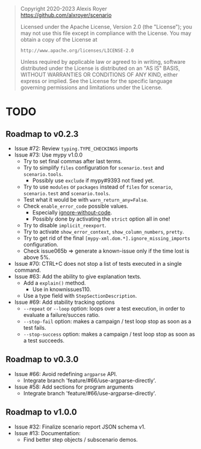 > Copyright 2020-2023 Alexis Royer <https://github.com/alxroyer/scenario>
>
> Licensed under the Apache License, Version 2.0 (the "License");
> you may not use this file except in compliance with the License.
> You may obtain a copy of the License at
>
>     http://www.apache.org/licenses/LICENSE-2.0
>
> Unless required by applicable law or agreed to in writing, software
> distributed under the License is distributed on an "AS IS" BASIS,
> WITHOUT WARRANTIES OR CONDITIONS OF ANY KIND, either express or implied.
> See the License for the specific language governing permissions and
> limitations under the License.


# TODO

## Roadmap to v0.2.3

- Issue #72: Review `typing.TYPE_CHECKINGS` imports
- Issue #73: Use mypy v1.0.0
    - Try to set final commas after last terms.
    - Try to simplify `files` configuration for `scenario.test` and `scenario.tools`.
        - Possibly use `exclude` if mypy#9393 not fixed yet.
    - Try to use `modules` or `packages` instead of `files` for `scenario`, `scenario.test` and `scenario.tools`.
    - Test what it would be with `warn_return_any=False`.
    - Check `enable_error_code` possible values.
        - Especially [ignore-without-code](https://mypy.readthedocs.io/en/stable/error_code_list2.html#check-that-type-ignore-include-an-error-code-ignore-without-code).
        - Possibly done by activating the `strict` option all in one!
    - Try to disable `implicit_reexport`.
    - Try to activate `show_error_context`, `show_column_numbers`, `pretty`.
    - Try to get rid of the final `[mypy-xml.dom.*].ignore_missing_imports` configuration.
    - Check issue065b => generate a known-issue only if the time lost is above 5%.
- Issue #70: CTRL+C does not stop a list of tests executed in a single command.
- Issue #63: Add the ability to give explanation texts.
    - Add a `explain()` method.
        - Use in knownissues110.
    - Use a type field with `StepSectionDescription`.
- Issue #69: Add stability tracking options
    - `--repeat` or `--loop` option: loops over a test execution, in order to evaluate a failure/succes ratio.
    - `--stop-fail` option: makes a campaign / test loop stop as soon as a test fails.
    - `--stop-success` option: makes a campaign / test loop stop as soon as a test succeeds.


## Roadmap to v0.3.0

- Issue #66: Avoid redefining `argparse` API.
    - Integrate branch 'feature/#66/use-argparse-directly'.
- Issue #58: Add sections for program arguments
    - Integrate branch 'feature/#66/use-argparse-directly'.


## Roadmap to v1.0.0

- Issue #32: Finalize scenario report JSON schema v1.
- Issue #13: Documentation:
    - Find better step objects / subscenario demos.
